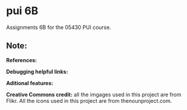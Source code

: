 # pui 6B
Assignments 6B for the 05430 PUI course.

## Note: 

**References:** 

**Debugging helpful links:** 

**Aditional features:** 



**Creative Commons credit:** 
all the imgages used in this project are from Flikr. 
All the icons used in this project are from thenounproject.com. 